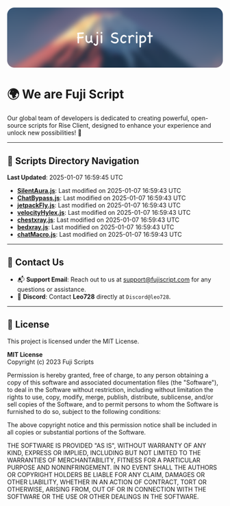 ![Banner](.github/b.webp)

# 🌍 **We are Fuji Script**

Our global team of developers is dedicated to creating powerful, open-source scripts for Rise Client, designed to enhance your experience and unlock new possibilities! 🌟

---
<!-- SCRIPTS_NAVIGATION_START -->
## 📂 **Scripts Directory Navigation**

**Last Updated**: 2025-01-07 16:59:45 UTC

- **[SilentAura.js](scripts/SilentAura.js)**: Last modified on 2025-01-07 16:59:43 UTC
- **[ChatBypass.js](scripts/ChatBypass.js)**: Last modified on 2025-01-07 16:59:43 UTC
- **[jetpackFly.js](scripts/jetpackFly.js)**: Last modified on 2025-01-07 16:59:43 UTC
- **[velocityHylex.js](scripts/velocityHylex.js)**: Last modified on 2025-01-07 16:59:43 UTC
- **[chestxray.js](scripts/chestxray.js)**: Last modified on 2025-01-07 16:59:43 UTC
- **[bedxray.js](scripts/bedxray.js)**: Last modified on 2025-01-07 16:59:43 UTC
- **[chatMacro.js](scripts/chatMacro.js)**: Last modified on 2025-01-07 16:59:43 UTC

<!-- SCRIPTS_NAVIGATION_END -->

---

## 💬 **Contact Us**  
- 📬 **Support Email**: Reach out to us at [support@fujiscript.com](mailto:support@fujiscript.com) for any questions or assistance.  
- 💬 **Discord**: Contact **Leo728** directly at `Discord@leo728`.

---

## 📜 **License**

This project is licensed under the MIT License.  

**MIT License**  
Copyright (c) 2023 Fuji Scripts  

Permission is hereby granted, free of charge, to any person obtaining a copy of this software and associated documentation files (the "Software"), to deal in the Software without restriction, including without limitation the rights to use, copy, modify, merge, publish, distribute, sublicense, and/or sell copies of the Software, and to permit persons to whom the Software is furnished to do so, subject to the following conditions:  

The above copyright notice and this permission notice shall be included in all copies or substantial portions of the Software.  

THE SOFTWARE IS PROVIDED "AS IS", WITHOUT WARRANTY OF ANY KIND, EXPRESS OR IMPLIED, INCLUDING BUT NOT LIMITED TO THE WARRANTIES OF MERCHANTABILITY, FITNESS FOR A PARTICULAR PURPOSE AND NONINFRINGEMENT. IN NO EVENT SHALL THE AUTHORS OR COPYRIGHT HOLDERS BE LIABLE FOR ANY CLAIM, DAMAGES OR OTHER LIABILITY, WHETHER IN AN ACTION OF CONTRACT, TORT OR OTHERWISE, ARISING FROM, OUT OF OR IN CONNECTION WITH THE SOFTWARE OR THE USE OR OTHER DEALINGS IN THE SOFTWARE.  
